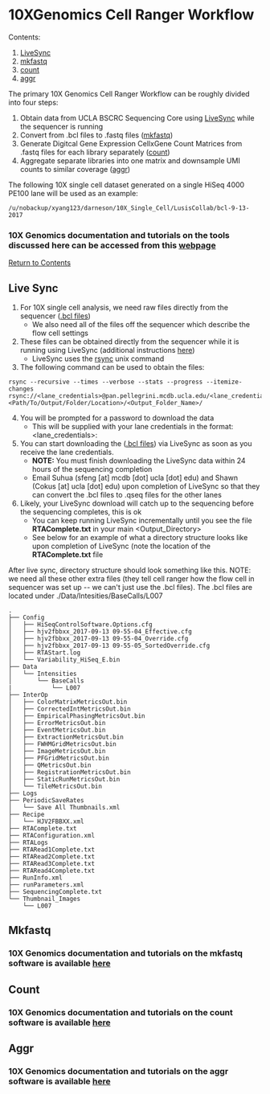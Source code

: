 # 10XGenomics Cell Ranger Workflow

Contents: <br />
1. [LiveSync](https://github.com/darneson/10XGenomics#live-sync) <br />
2. [mkfastq](https://github.com/darneson/10XGenomics#mkfastq) <br />
3. [count](https://github.com/darneson/10XGenomics#count) <br />
4. [aggr](https://github.com/darneson/10XGenomics#aggr) <br />

The primary 10X Genomics Cell Ranger Workflow can be roughly divided into four steps: <br />
1. Obtain data from UCLA BSCRC Sequencing Core using [LiveSync](https://github.com/darneson/10XGenomics#live-sync) while the sequencer is running <br />
2. Convert from .bcl files to .fastq files ([mkfastq](https://github.com/darneson/10XGenomics#mkfastq)) <br />
3. Generate Digitcal Gene Expression CellxGene Count Matrices from .fastq files for each library separately ([count](https://github.com/darneson/10XGenomics#count)) <br />
4. Aggregate separate libraries into one matrix and downsample UMI counts to similar coverage ([aggr](https://github.com/darneson/10XGenomics#aggr)) <br />

The following 10X single cell dataset generated on a single HiSeq 4000 PE100 lane will be used as an example:

```
/u/nobackup/xyang123/darneson/10X_Single_Cell/LusisCollab/bcl-9-13-2017
```

### 10X Genomics documentation and tutorials on the tools discussed here can be accessed from this [webpage](https://support.10xgenomics.com/single-cell-gene-expression/software/pipelines/latest/what-is-cell-ranger)

[Return to Contents](https://github.com/darneson/10XGenomics/#10xgenomics-cell-ranger-workflow)

## Live Sync

1. For 10X single cell analysis, we need raw files directly from the sequencer ([.bcl files](http://genomics-bcftbx.readthedocs.io/en/latest/protocols/prep_illumina.html)) <br />
    * We also need all of the files off the sequencer which describe the flow cell settings <br />
2. These files can be obtained directly from the sequencer while it is running using LiveSync (additional instructions [here](https://github.com/darneson/10XGenomics/blob/master/LiveSyncInstructions.txt)) <br />
    * LiveSync uses the [rsync](https://wiki.archlinux.org/index.php/rsync) unix command <br />
3. The following command can be used to obtain the files: <br />
```
rsync --recursive --times --verbose --stats --progress --itemize-changes rsync://<lane_credentials>@pan.pellegrini.mcdb.ucla.edu/<lane_credentials>/ <Path/To/Output/Folder/Location>/<Output_Folder_Name>/
```
4. You will be prompted for a password to download the data <br />
    * This will be supplied with your lane credentials in the format: <lane_credentials>:<password> <br />
5. You can start downloading the ([.bcl files](http://genomics-bcftbx.readthedocs.io/en/latest/protocols/prep_illumina.html)) via LiveSync as soon as you receive the lane credentials. <br />
    * **NOTE:** You must finish downloading the LiveSync data within 24 hours of the sequencing completion <br />
    * Email Suhua (sfeng [at] mcdb [dot] ucla [dot] edu) and Shawn (Cokus [at] ucla [dot] edu) upon completion of LiveSync so that they can convert the .bcl files to .qseq files for the other lanes <br />
6. Likely, your LiveSync download will catch up to the sequencing before the sequencing completes, this is ok <br />
    * You can keep running LiveSync incrementally until you see the file **RTAComplete.txt** in your main <Output_Directory> <br />
    * See below for an example of what a directory structure looks like upon completion of LiveSync (note the location of the **RTAComplete.txt** file <br />

After live sync, directory structure should look something like this. NOTE: we need all these other extra files (they tell cell ranger how the flow cell in sequencer was set up -- we can't just use the .bcl files).
The .bcl files are located under ./Data/Intesities/BaseCalls/L007
```
.
├── Config
│   ├── HiSeqControlSoftware.Options.cfg
│   ├── hjv2fbbxx_2017-09-13 09-55-04_Effective.cfg
│   ├── hjv2fbbxx_2017-09-13 09-55-04_Override.cfg
│   ├── hjv2fbbxx_2017-09-13 09-55-05_SortedOverride.cfg
│   ├── RTAStart.log
│   └── Variability_HiSeq_E.bin
├── Data
│   └── Intensities
│       └── BaseCalls
|           └── L007
├── InterOp
│   ├── ColorMatrixMetricsOut.bin
│   ├── CorrectedIntMetricsOut.bin
│   ├── EmpiricalPhasingMetricsOut.bin
│   ├── ErrorMetricsOut.bin
│   ├── EventMetricsOut.bin
│   ├── ExtractionMetricsOut.bin
│   ├── FWHMGridMetricsOut.bin
│   ├── ImageMetricsOut.bin
│   ├── PFGridMetricsOut.bin
│   ├── QMetricsOut.bin
│   ├── RegistrationMetricsOut.bin
│   ├── StaticRunMetricsOut.bin
│   └── TileMetricsOut.bin
├── Logs
├── PeriodicSaveRates
│   └── Save All Thumbnails.xml
├── Recipe
│   └── HJV2FBBXX.xml
├── RTAComplete.txt
├── RTAConfiguration.xml
├── RTALogs
├── RTARead1Complete.txt
├── RTARead2Complete.txt
├── RTARead3Complete.txt
├── RTARead4Complete.txt
├── RunInfo.xml
├── runParameters.xml
├── SequencingComplete.txt
└── Thumbnail_Images
    └── L007
```

## Mkfastq
### 10X Genomics documentation and tutorials on the mkfastq software is available [here](https://support.10xgenomics.com/single-cell-gene-expression/software/pipelines/latest/using/mkfastq)

## Count
### 10X Genomics documentation and tutorials on the count software is available [here](https://support.10xgenomics.com/single-cell-gene-expression/software/pipelines/latest/using/count)

## Aggr
### 10X Genomics documentation and tutorials on the aggr software is available [here](https://support.10xgenomics.com/single-cell-gene-expression/software/pipelines/latest/using/aggregate)
